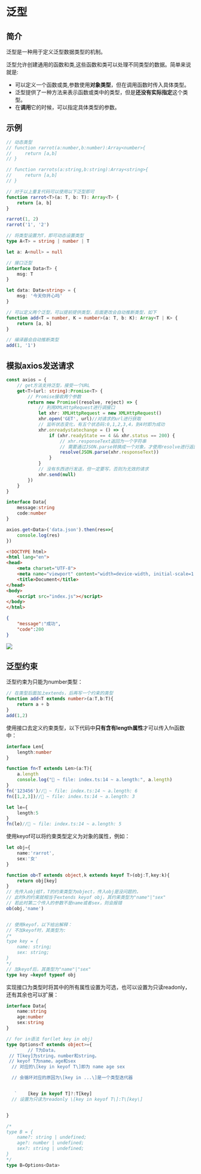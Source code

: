 # 泛型


## 简介

泛型是一种用于定义泛型数据类型的机制。



泛型允许创建通用的函数和类,这些函数和类可以处理不同类型的数据。简单来说就是:

- 可以定义一个函数或类,参数使用**对象类型**，但在调用函数时传入具体类型。
- 泛型提供了一种方法来表示函数或类中的类型，但是**还没有实际指定**这个类型。
- 在**调用**它的时候，可以指定具体类型的参数。



## 示例

```typescript
// 动态类型
// function rarrot(a:number,b:number):Array<number>{
//     return [a,b]
// }

// function rarrots(a:string,b:string):Array<string>{
//     return [a,b]
// }

// 对于以上重复代码可以使用以下泛型即可
function rarrot<T>(a: T, b: T): Array<T> {
    return [a, b]
}

rarrot(1, 2)
rarrot('1', '2')

// 将类型设置为T，即可动态设置类型
type A<T> = string | number | T

let a: A<null> = null

// 接口泛型
interface Data<T> {
    msg: T
}

let data: Data<string> = {
    msg: '今天你开心吗'
}

// 可以定义两个泛型，可以提前提供类型，后面更改会自动推断类型，如下
function add<T = number, K = number>(a: T, b: K): Array<T | K> {
    return [a, b]
}

// 编译器会自动推断类型
add(1, '1')
```





## 模拟axios发送请求

```typescript
const axios = {
    // get方法支持泛型，接受一个URL
    get<T>(url: string):Promise<T> {
        // Promise接收两个参数
        return new Promise((resolve, reject) => {
            // 利用XMLHttpRequest进行调接口
            let xhr: XMLHttpRequest = new XMLHttpRequest()
            xhr.open('GET', url)//对请求的url进行获取
            // 监听状态变化，有五个状态码:0,1,2,3,4，到4时即为成功
            xhr.onreadystatechange = () => {
                if (xhr.readyState == 4 && xhr.status == 200) {
                    // xhr.responseText返回为一个字符串
                    // 需要通过JSON.parse转换成一个对象，才使用resolve进行返回
                    resolve(JSON.parse(xhr.responseText))
                }
            }
            // 没有东西进行发送，但一定要写，否则为无效的请求
            xhr.send(null)
        })
    }
}

interface Data{
    message:string 
    code:number
}

axios.get<Data>('data.json').then(res=>{
    console.log(res)
})
```



```html
<!DOCTYPE html>
<html lang="en">
<head>
    <meta charset="UTF-8">
    <meta name="viewport" content="width=device-width, initial-scale=1.0">
    <title>Document</title>
</head>
<body>
    <script src="index.js"></script>
</body>
</html>
```



```json
{
    "message":"成功",
    "code":200
}
```

![](https://cdn.jsdelivr.net/gh/hr1201/img@main/imgs/202307261824424.png)



## 泛型约束

泛型约束为只能为number类型：

```typescript
// 在类型后面加上extends，后再写一个约束的类型
function add<T extends number>(a:T,b:T){
    return a + b
}
add(1,2)
```



使用接口去定义约束类型，以下代码中**只有含有length属性**才可以传入fn函数中：

```typescript
interface Len{
    length:number
}

function fn<T extends Len>(a:T){
    a.length
    console.log("🚀 ~ file: index.ts:14 ~ a.length:", a.length)
}
fn('123456')//🚀 ~ file: index.ts:14 ~ a.length: 6
fn([1,2,3])//🚀 ~ file: index.ts:14 ~ a.length: 3

let le={
    length:5
}
fn(le)//🚀 ~ file: index.ts:14 ~ a.length: 5
```



使用keyof可以将约束类型定义为对象的属性，例如：

```typescript
let obj={
    name:'rarrot',
    sex:'女'
}

function ob<T extends object,k extends keyof T>(obj:T,key:k){
    return obj[key]
}
// 先传入obj给T，T的约束类型为object，传入obj是没问题的，
// 此时k的约束就相当于extends keyof obj，其约束类型为"name"|"sex"
// 若此时第二个传入的参数不是name或者sex，则会报错
ob(obj,'name')


// 使用keyof，以下给出解释：
// 不加keyof时，其类型为:
/*
type key = {
    name: string;
    sex: string;
}
*/ 
// 加keyof后，其类型为"name"|"sex"
type key =keyof typeof obj
```



实现接口为类型时将其中的所有属性设置为可选，也可以设置为只读readonly，还有其余也可以扩展：

```typescript
interface Data{
    name:string
    age:number
    sex:string
}

// for in语法 for(let key in obj)
type Options<T extends object>={
   `    // T为Data，
 // T[key]为string，number和string，
 // keyof T为name，age和sex
  // 对应的\[key in keyof T\]即为 name age sex

  // 会循环对应的原因为\[key in ...\]是一个类型迭代器


   `    [key in keyof T]?:T[key]
  // 设置为只读为readonly \[key in keyof T\]:T\[key\]


}

/*
type B = {
    name?: string | undefined;
    age?: number | undefined;
    sex?: string | undefined;
}
*/
type B=Options<Data>
```


